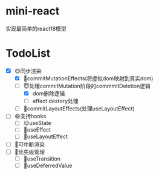 # mini-react
实现最简单的react18模型

# TodoList
- [X] 😊同步渲染
  - [X] 🤗commitMutationEffects(将虚拟dom映射到真实dom)
  - [ ] 😇处理commitMutation阶段的commmitDeletion逻辑
    - [X] dom删除逻辑
    - [ ] effect destory处理
  - [ ] 🤭commitLayoutEffects(处理useLayoutEffect)
- [ ] 😆支持hooks
  - [ ] 😌useState
  - [ ] 🧐useEffect
  - [ ] 🤨useLayoutEffect 
- [ ] 🥰可中断渲染
- [ ] 🤩优先级管理
  - [ ] 🥸useTransition
  - [ ] 🤯useDeferredValue